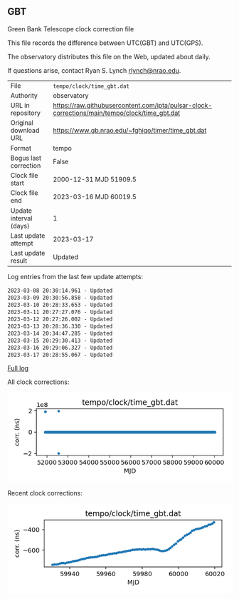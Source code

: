 
## GBT

Green Bank Telescope clock correction file

This file records the difference between UTC(GBT) and UTC(GPS).

The observatory distributes this file on the Web, updated about daily.

If questions arise, contact Ryan S. Lynch <rlynch@nrao.edu>.

|     |     |
|:--- |:--- |
| File | `tempo/clock/time_gbt.dat` |
| Authority | observatory |
| URL in repository | <https://raw.githubusercontent.com/ipta/pulsar-clock-corrections/main/tempo/clock/time_gbt.dat> |
| Original download URL | <https://www.gb.nrao.edu/~fghigo/timer/time_gbt.dat> |
| Format | tempo |
| Bogus last correction | False |
| Clock file start | 2000-12-31 MJD 51909.5 |
| Clock file end | 2023-03-16 MJD 60019.5 |
| Update interval (days) | 1 |
| Last update attempt | 2023-03-17 |
| Last update result | Updated |

Log entries from the last few update attempts:
```
2023-03-08 20:30:14.961 - Updated
2023-03-09 20:30:56.858 - Updated
2023-03-10 20:28:33.653 - Updated
2023-03-11 20:27:27.076 - Updated
2023-03-12 20:27:26.002 - Updated
2023-03-13 20:28:36.330 - Updated
2023-03-14 20:34:47.285 - Updated
2023-03-15 20:29:30.413 - Updated
2023-03-16 20:29:06.327 - Updated
2023-03-17 20:28:55.067 - Updated
```
[Full log](https://raw.githubusercontent.com/ipta/pulsar-clock-corrections/main/log/tempo/clock/time_gbt.dat.log)


All clock corrections:

![plot of all clock corrections](time_gbt.dat.png "All corrections")

Recent clock corrections:

![plot of recent clock corrections](time_gbt.dat.short.png "Recent corrections")

